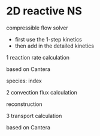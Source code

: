 # 2D reactive NS
compressible flow solver

- first use the 1-step kinetics
- then add in the detailed kinetics 

1 reaction rate calculation

based on Cantera

species: index

2 convection flux calculation

reconstruction

3 transport calculation

based on Cantera
